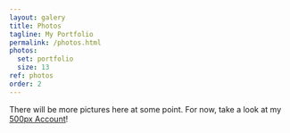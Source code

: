 ```yaml
---
layout: galery
title: Photos
tagline: My Portfolio
permalink: /photos.html
photos:
  set: portfolio
  size: 13
ref: photos
order: 2
---
```


There will be more pictures here at some point. For now, take a look at my [500px Account](https://500px.com/jochenjacobs33)!
